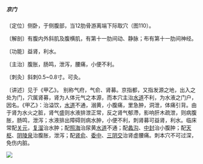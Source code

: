 ##### 京门

〔定位〕侧卧，于侧腹部，当12肋骨游离端下际取穴（图110）。

〔解剖〕有腹内外斜肌及腹横肌，有第十一肋间动、静脉；布有第十一肋间神经。

〔功能〕益肾，利水。

〔主治〕腹胀，肠鸣，泄泻，腰痛，小便不利。

〔刺灸〕斜刺0.5~0.8寸。可灸。

〔讲述〕见于《甲乙》。 别称气府，气俞、肾募。京指都，又指发源之地，出入之处为门，穴属肾募，肾为人体元气之本源，而本穴主治[水道](https://www.gmzyjc.com/read/zjs/zjs3.1.1-3-0.1.3.3.28.md)不利，为水液之门户，因名。《甲乙》：治溢饮，[水道](https://www.gmzyjc.com/read/zjs/zjs3.1.1-3-0.1.3.3.28.md)不通，溺黄，小腹痛，里急肿，洞泄，体痛引背。由于肾为水火之脏，肾气盛则水液排泄正常，反之肾气郁滯，影响肝木疏泄，则病腹胀，肠鸣，泄泻；水液排出障碍则病水肿，小便不利，刺肾募可益肾，利水。临床常配[关元](https://www.gmzyjc.com/read/zjs/zjs3.2.1-0.1.1.3.4.md)，[复溜](https://www.gmzyjc.com/read/zjs/zjs3.1.7-8-0.0.2.3.7.md)治水肿；配[照海](https://www.gmzyjc.com/read/zjs/zjs3.1.7-8-0.0.2.3.6.md)治尿黄[水道](https://www.gmzyjc.com/read/zjs/zjs3.1.1-3-0.1.3.3.28.md)不通；配[蠡沟](https://www.gmzyjc.com/read/zjs/zjs3.1.9-12-0.0.4.3.5.md)、[中封](https://www.gmzyjc.com/read/zjs/zjs3.1.9-12-0.0.4.3.4.md)治小腹肿；配[天枢](https://www.gmzyjc.com/read/zjs/zjs3.1.1-3-0.1.3.3.25.md)、[阴陵泉](https://www.gmzyjc.com/read/zjs/zjs3.1.4-6-0.0.1.3.9.md)治腹胀，泄泻；配[肾俞](https://www.gmzyjc.com/read/zjs/zjs3.1.7-8-0.0.1.3.23.md)、[委中](https://www.gmzyjc.com/read/zjs/zjs3.1.7-8-0.0.1.3.40.md)、[三阴交](https://www.gmzyjc.com/read/zjs/zjs3.1.4-6-0.0.1.3.6.md)治肾虚腰痛。刺本穴不可过深，免伤内脏。

![](img/图110.jpg)
